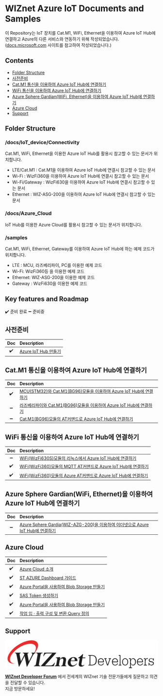 # WIZnet Azure IoT Documents and Samples
이 Repository는 IoT 장치를 Cat.M1, WiFi, Ethernet을 이용하여 Azure IoT Hub에 연결하고 Azure의 다른 서비스와 연동하기 위해 작성되었습니다.
([docs.microsoft.com](https://docs.microsoft.com/ko-kr/) 사이트를 참고하여 작성되었습니다.)

## Contents
-  [Folder Structure](#Folder)
-  [사전준비](#사전준비)
-  [Cat.M1 통신을 이용하여 Azure IoT Hub에 연결하기](#Cat)
-  [WiFi 통신을 이용하여 Azure IoT Hub에 연결하기](#WiFi)
-  [Azure Sphere Gardian(WiFi, Ethernet)을 이용하여 Azure IoT Hub에 연결하기](#Azure_Sphere_Gardian)
-  [Azure Cloud](#Azure_Cloud)
-  [Support](#Support)


<a name="Folder"></a>
## Folder Structure

### /docs/IoT_device/Connectivity
Cat.M1, WiFi, Ethernet을 이용한 Azure IoT Hub를 활용시 참고할 수 있는 문서가 위치합니다.
* LTE/Cat.M1 : Cat.M1을 이용하여 Azure IoT Hub에 연결시 참고할 수 있는 문서
* Wi-Fi : WizFi360을 이용하여 Azure IoT Hub에 연결시 참고할 수 있는 문서
* Wi-Fi/Gateway : WizFi630을 이용하여 Azure IoT Hub에 연결시 참고할 수 있는 문서
* Ethernet : WIZ-ASG-200을 이용하여 Azure IoT Hub에 연결시 참고할 수 있는 문서

### /docs/Azure_Cloud
IoT Hub를 이용한 Azure Cloud를 활용시 참고할 수 있는 문서가 위치합니다.


### /samples
Cat.M1, WiFi, Ethernet, Gateway를 이용하여 Azure IoT Hub에 하는 예제 코드가 위치합니다. 
* LTE : MCU, 라즈베리파이, PC를 이용한 예제 코드
* Wi-Fi: WizFi360등 을 이용한 예제 코드
* Ethernet: WIZ-ASG-200을 이용한 예제 코드
* Gateway : WizFi630을 이용한 예제 코드

## Key features and Roadmap
:heavy_check_mark: 준비 완료  :heavy_minus_sign: 준비중

<a name="사전준비"></a>
## 사전준비
|         Doc        |                            Description                           |
|:------------------:|:------------------|
| :heavy_check_mark: | [Azure IoT Hub 만들기](https://docs.microsoft.com/ko-kr/azure/iot-hub/iot-hub-create-through-portal)



<a name="Cat"></a>
## Cat.M1 통신을 이용하여 Azure IoT Hub에 연결하기
|         Doc        |                            Description                           |
|:------------------:|:------------------|
| :heavy_check_mark: | [MCU(STM32)와 Cat.M1(BG96)모듈을 이용하여 Azure IoT Hub에 연결하기](https://github.com/Wiznet/azure-iot-kr/blob/master/docs/IoT_device/Connectivities/LTE/Cat.M1/nucleo_stm32l496_azure_st_sdk_bg96.md)
| :heavy_minus_sign: | [라즈베리파이와 Cat.M1(BG96)모듈을 이용하여 Azure IoT Hub에 연결하기](https://github.com/Wiznet/azure-iot-kr/blob/master/docs/IoT_device/Connectivities/LTE/Cat.M1/raspberrypi_azure_c_sdk.md)
| :heavy_minus_sign: | [Cat.M1(BG96)모듈의 AT커맨드로 Azure IoT Hub에 연결하기](https://github.com/Wiznet/azure-iot-kr/blob/master/docs/IoT_device/Connectivities/LTE/Cat.M1/WIZnet_IoT_Shield_Catm1_BG96_Standalone.md)

<a name="WiFi"></a>
## WiFi 통신을 이용하여 Azure IoT Hub에 연결하기
|         Doc        |                            Description                           |
|:------------------:|:------------------|
| :heavy_minus_sign: | [WiFi(WizFi630S)모듈의 리눅스에서 Azure IoT Hub에 연결하기](https://github.com/Wiznet/azure-iot-kr/blob/master/docs/IoT_device/Connectivities/Wi-Fi/Gateway/wizfi630s_azure_c_sdk.md)
| :heavy_check_mark: | [WiFi(WizFi360)모듈의 MQTT AT커맨드로 Azure IoT Hub에 연결하기](https://github.com/Wiznet/azure-iot-kr/blob/master/docs/IoT_device/Connectivities/Wi-Fi/standalone_mqtt_atcmd_wizfi360.md)
| :heavy_check_mark: | [WiFi(WizFi360)모듈의 Azure AT커맨드로 Azure IoT Hub에 연결하기](https://github.com/Wiznet/azure-iot-kr/blob/master/docs/IoT_device/Connectivities/Wi-Fi/standalone_azure_atcmd_wizfi360.md)

<a name="Azure_Sphere_Gardian"></a>
## Azure Sphere Gardian(WiFi, Ethernet)을 이용하여 Azure IoT Hub에 연결하기
|         Doc        |                            Description                           |
|:------------------:|:------------------|
| :heavy_minus_sign: | [Azure Sphere Gardia(WIZ-AZG-200)을 이용하여 이더넷으로 Azure IoT Hub에 연결하기](https://github.com/Wiznet/azure-iot-kr/blob/master/docs/IoT_device/Connectivities/Ethernet/wiz-asg-200_azure_sphere_sdk.md)

<a name="Azure_Cloud"></a>
## Azure Cloud
|         Doc        |                            Description                           |
|:------------------:|:------------------|
| :heavy_check_mark: | [Azure Cloud 소개](https://github.com/Wiznet/azure-iot-kr/blob/master/docs/Azure_Cloud/README.md)
| :heavy_check_mark: | [ST AZURE Dashboard 가이드](https://github.com/Wiznet/azure-iot-kr/blob/master/docs/Azure_Cloud/st_azure_dashboard.md)
| :heavy_check_mark: | [Azure Portal을 사용하여 Blob Storage 만들기](https://github.com/Wiznet/azure-iot-kr/blob/master/docs/Azure_Cloud/create_blob_storage_through_azure_portal.md)
| :heavy_check_mark: | [SAS Token 생성하기](https://github.com/Wiznet/azure-iot-kr/blob/master/docs/Azure_Cloud/create_sas_token.md)
| :heavy_check_mark: | [Azure Portal을 사용하여 Blob Storage 만들기](https://github.com/Wiznet/azure-iot-kr/blob/master/docs/Azure_Cloud/create_blob_storage_through_azure_portal.md)
| :heavy_check_mark: | [작업 입 · 출력 구성 및 변환 Query 정의](https://github.com/Wiznet/azure-iot-kr/blob/master/docs/Azure_Cloud/configure_job_input_output_and_define_the_transformation_query.md)

<a name="Support"></a>
## Support

[![WIZnet Developer Forum][forum]](https://forum.wiznet.io/c/korean-forum/oshw/)

**[WIZnet Developer Forum](https://forum.wiznet.io/c/korean-forum/oshw/)** 에서 전세계의 WIZnet 기술 전문가들에게 질문하고 의견을 전달할 수 있습니다.<br>지금 방문하세요!


[forum]: https://github.com/Wiznet/wiznet-iot-shield-mbed-kr/blob/master/docs/imgs/forum.jpg

